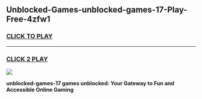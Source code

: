 
## Unblocked-Games-unblocked-games-17-Play-Free-4zfw1
<h3>
<a href="https://premium76.site?title=unblocked-games-17&ref=18A1">CLICK TO PLAY</a></h3>
<hr>

<h3>
<a href="https://premium76.site?title=unblocked-games-17&ref=18A1">CLICK 2 PLAY</a>
  
</h3>

<a href="https://premium76.site?title=unblocked-games-17&ref=18A1"><img src="https://clearcache.store/games.png"></a>


**unblocked-games-17 games unblocked: Your Gateway to Fun and Accessible Online Gaming**
